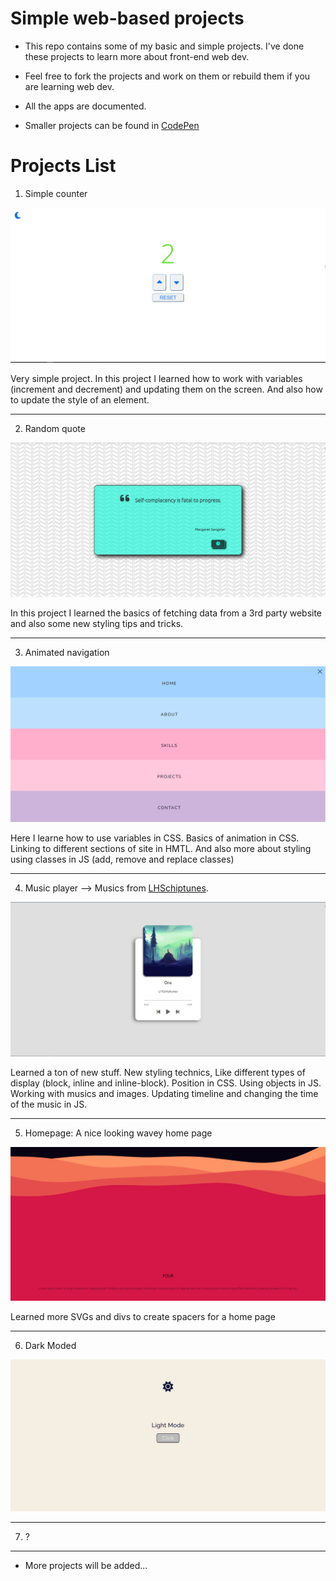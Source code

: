 # Simple web-based projects

+ This repo contains some of my basic and simple projects. I've done these projects to learn more about front-end web dev.

+ Feel free to fork the projects and work on them or rebuild them if you are learning web dev.

+ All the apps are documented.

+ Smaller projects can be found in [CodePen](https://codepen.io/karo_yousefi)


# Projects List

1. Simple counter

![simple-counter](https://github.com/karo-yousefi/Web-Dev-Projects/blob/main/media/Simple-Counter.png)

Very simple project. In this project I learned how to work with variables (increment and decrement) and updating them on the screen. And also how to update the style of an element.

---

2. Random quote

![random-qupte](https://github.com/karo-yousefi/Web-Dev-Projects/blob/main/media/Random-Quote.png) 

In this project I learned the basics of fetching data from a 3rd party website and also some new styling tips and tricks.

---

3. Animated navigation

![animnated-navigation](https://github.com/karo-yousefi/Web-Dev-Projects/blob/main/media/Animated-Navigation.png)

Here I learne how to use variables in CSS. Basics of animation in CSS. Linking to different sections of site in HMTL. And also more about styling using classes in JS (add, remove and replace classes)

---

4. Music player --> Musics from [LHSchiptunes](https://www.youtube.com/@LHSchiptunes).

![music-player](https://github.com/karo-yousefi/Web-Dev-Projects/blob/main/media/Music-Player.png) 

Learned a ton of new stuff. New styling technics, Like different types of display (block, inline and inline-block). Position in CSS. Using objects in JS. Working with musics and images. Updating timeline and changing the time of the music in JS.

---

5. Homepage: A nice looking wavey home page

![homepage1](https://github.com/karo-yousefi/Web-Dev-Projects/blob/main/media/homepage1.png) 

Learned more SVGs and divs to create spacers for a home page

---

6. Dark Moded

![Dark-Mode](https://github.com/karo-yousefi/Web-Dev-Projects/blob/main/media/Dark-Mode.png)


---

7. ?

---
+ More projects will be added...
